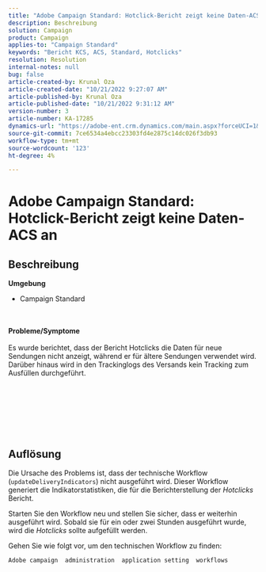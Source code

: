 ```yaml
---
title: "Adobe Campaign Standard: Hotclick-Bericht zeigt keine Daten-ACS an"
description: Beschreibung
solution: Campaign
product: Campaign
applies-to: "Campaign Standard"
keywords: "Bericht KCS, ACS, Standard, Hotclicks"
resolution: Resolution
internal-notes: null
bug: false
article-created-by: Krunal Oza
article-created-date: "10/21/2022 9:27:07 AM"
article-published-by: Krunal Oza
article-published-date: "10/21/2022 9:31:12 AM"
version-number: 3
article-number: KA-17285
dynamics-url: "https://adobe-ent.crm.dynamics.com/main.aspx?forceUCI=1&pagetype=entityrecord&etn=knowledgearticle&id=610d9583-2251-ed11-bba2-0022480867fb"
source-git-commit: 7ce6534a4ebcc23303fd4e2875c14dc026f3db93
workflow-type: tm+mt
source-wordcount: '123'
ht-degree: 4%

---
```


# Adobe Campaign Standard: Hotclick-Bericht zeigt keine Daten-ACS an

## Beschreibung

<b>Umgebung</b>
- Campaign Standard

<br> <br><b>Probleme/Symptome</b><br> <br>Es wurde berichtet, dass der Bericht Hotclicks die Daten für neue Sendungen nicht anzeigt, während er für ältere Sendungen verwendet wird. Darüber hinaus wird in den Trackinglogs des Versands kein Tracking zum Ausfüllen durchgeführt.<br> <br>

<br> <br>

<br> 

## Auflösung


Die Ursache des Problems ist, dass der technische Workflow (`updateDeliveryIndicators`) nicht ausgeführt wird. Dieser Workflow generiert die Indikatorstatistiken, die für die Berichterstellung der *Hotclicks* Bericht.

Starten Sie den Workflow neu und stellen Sie sicher, dass er weiterhin ausgeführt wird. Sobald sie für ein oder zwei Stunden ausgeführt wurde, wird die *Hotclicks* sollte aufgefüllt werden.



Gehen Sie wie folgt vor, um den technischen Workflow zu finden:

`Adobe campaign  administration  application setting  workflows`




